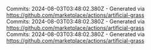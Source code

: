 Commits: 2024-08-03T03:48:02.380Z - Generated via https://github.com/marketplace/actions/artificial-grass
<br>
Commits: 2024-08-03T03:48:02.380Z - Generated via https://github.com/marketplace/actions/artificial-grass
<br>
Commits: 2024-08-03T03:48:02.380Z - Generated via https://github.com/marketplace/actions/artificial-grass
<br>
